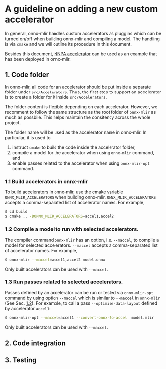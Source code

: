 # A guideline on adding a new custom accelerator

In general, onnx-mlir handles custom accelerators as pluggins which can be turned on/off when building onnx-mlir and compiling a model. The handling is via `cmake` and we will outline its procedure in this document.

Besides this document, [NNPA accelerator](src/Accelerators/NNPA) can be used as an example that has been deployed in onnx-mlir.

## 1. Code folder
In onnx-mlir, all code for an accelerator should be put inside a separate folder under `src/Accelerators`. Thus, the first step to support an accelerator is to create a folder for it inside `src/Accelerators`.

The folder content is flexible depending on each accelerator. However, we recomment to follow the same structure as the root folder of `onnx-mlir` as much as possbile. This helps maintain the consitency across the whole project.

The folder name will be used as the accelerator name in onnx-mlir. In particular, it is used to
1. instruct `cmake` to build the code inside the accelerator folder,
2. compile a model for the accelerator when using `onnx-mlir` command, and
3. enable passes related to the accelerator when using `onnx-mlir-opt` command.

### 1.1 Build accelerators in onnx-mlir
To build accelerators in onnx-mlir, use the cmake variable `ONNX_MLIR_ACCELERATORS` when building onnx-mlir. `ONNX_MLIR_ACCELERATORS` accepts a comma-separated list of accelerator names. For example,
```bash
$ cd build
$ cmake .. -DONNX_MLIR_ACCELERATORS=accel1,accel2
```

### 1.2 Compile a model to run with selected accelerators.
The compiler command `onnx-mlir` has an option, i.e. `--maccel`, to compile a model for selected accelerators. `--maccel` accepts a comma-separated list of accelerator names. For example,

```bash
$ onnx-mlir --maccel=accel1,accel2 model.onnx
```

Only built accelerators can be used with `--maccel`.

### 1.3 Run passes related to selected accelerators.
Passes defined by an accelerator can be run or tested via `onnx-mlir-opt` command by using option `--maccel` which is similar to `--maccel` in `onnx-mlir` (See Sec. [1.2](#1.2-compile-a-model-to-run-with-selected-accelerators)). For example, to call a pass `--optimize-data-layout` defined by accelerator `accel1`:

```bash
$ onnx-mlir-opt --maccel=accel1 --convert-onnx-to-accel  model.mlir
```

Only built accelerators can be used with `--maccel`.

## 2. Code integration

## 3. Testing
